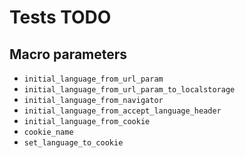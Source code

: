 # Tests TODO

## Macro parameters

- `initial_language_from_url_param`
- `initial_language_from_url_param_to_localstorage`
- `initial_language_from_navigator`
- `initial_language_from_accept_language_header`
- `initial_language_from_cookie`
- `cookie_name`
- `set_language_to_cookie`
